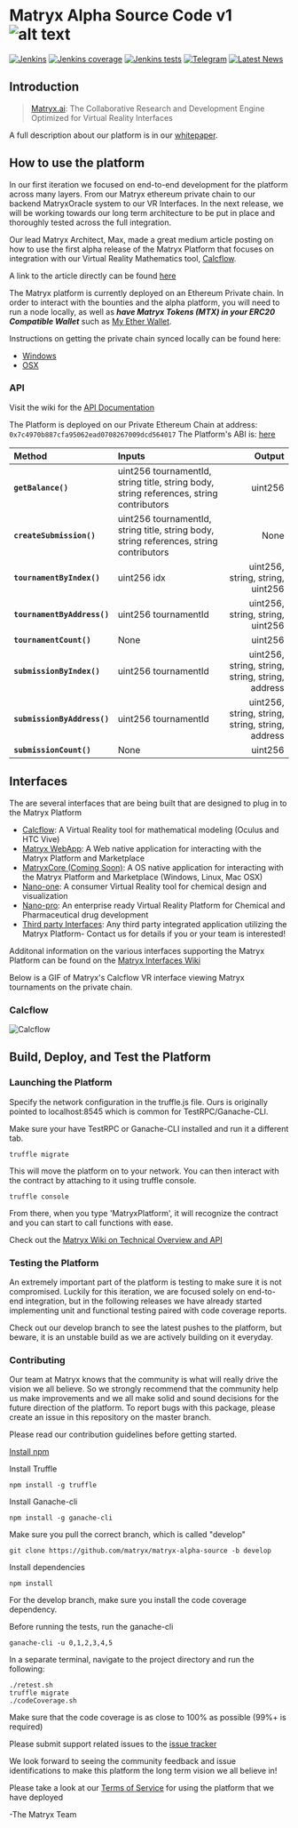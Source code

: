 # Matryx Alpha Source Code v1 ![alt text](https://matryx.ai/static/img/Matryx_Black_Full_Logo.png "Matryx Logo")
[![Jenkins](https://img.shields.io/jenkins/s/https/jenkins.qa.ubuntu.com/view/Precise/view/All%20Precise/job/precise-desktop-amd64_default.svg)](http://jenkins.matryx.ai/matryx-alpha-source/build-status)
[![Jenkins coverage](https://img.shields.io/badge/coverage-Coming%20Soon-brightgreen.svg)](http://jenkins.matryx.ai/matryx-alpha-source/code-coverage)
[![Jenkins tests](https://img.shields.io/badge/tests-Coming%20Soon-brightgreen.svg)](http://jenkins.matryx.ai/matryx-alpha-source/tests)
[![Telegram](https://img.shields.io/badge/chat-Telegram-blue.svg)](https://t.me/matryxai)
[![Latest News](https://img.shields.io/badge/Blog-Medium-yellowgreen.svg)](https://blog.matryx.ai/)


## Introduction

> [Matryx.ai](https://www.matryx.ai): 
The Collaborative Research and Development Engine Optimized for Virtual Reality Interfaces

A full description about our platform is in our [whitepaper](https://matryx.ai/matryx-whitepaper.pdf).

## How to use the platform
In our first iteration we focused on end-to-end development for the platform across many layers. From our Matryx ethereum private chain to our backend MatryxOracle system to our VR Interfaces. 
In the next release, we will be working towards our long term architecture to be put in place and thoroughly tested across the full integration. 

Our lead Matryx Architect, Max, made a great medium article posting on how to use the first alpha release of the Matryx Platform that focuses on integration with our Virtual Reality Mathematics tool, [Calcflow](http://calcflow.io/).

A link to the article directly can be found [here](https://blog.matryx.ai/matryx-alpha-a-how-to-guide-b6b5b9ffcca4)

The Matryx platform is currently deployed on an Ethereum Private chain. In order to interact with the bounties and the alpha platform, you will need to run a node locally, as well as **_have Matryx Tokens (MTX) in your ERC20 Compatible Wallet_** such as [My Ether Wallet](https://www.myetherwallet.com/).
 
 Instructions on getting the private chain synced locally can be found here:
 * [Windows](https://github.com/matryx/matryx-alpha-source/wiki/Running-the-Matryx-Ethereum-Private-Chain-%5BWindows%5D) 
 * [OSX](https://github.com/matryx/matryx-alpha-source/wiki/Running-the-Matryx-Ethereum-Private-Chain-%5BOSX%5D)
 
### API

Visit the wiki for the [API Documentation](https://github.com/matryx/matryx-alpha-source/wiki/Platform-Technical-Overview-and-API#api)

The Platform is deployed on our Private Ethereum Chain at address: `0x7c4970b887cfa95062ead0708267009dcd564017`
The Platform's ABI is: [here](https://github.com/matryx/matryx-alpha-source/blob/master/platformAbi.txt)

| Method    | Inputs | Output | 
|:----------|:-------------| ---: |
| **`getBalance()`** | uint256 tournamentId, string title, string body, string references, string contributors | uint256 |
| **`createSubmission()`** | uint256 tournamentId, string title, string body, string references, string contributors | None |
| **`tournamentByIndex()`** | uint256 idx | uint256, string, string, uint256 |
| **`tournamentByAddress()`** | uint256 tournamentId | uint256, string, string, uint256 |
| **`tournamentCount()`** | None | uint256 |
| **`submissionByIndex()`** | uint256 tournamentId | uint256, string, string, string, string, address |
| **`submissionByAddress()`** | uint256 tournamentId | uint256, string, string, string, string, address |
| **`submissionCount()`** | None | uint256 |


## Interfaces
The are several interfaces that are being built that are designed to plug in to the Matryx Platform 
* [Calcflow](http://calcflow.io): A Virtual Reality tool for mathematical modeling (Oculus and HTC Vive)
* [Matryx WebApp](http://alpha.matryx.ai): A Web native application for interacting with the Matryx Platform and Marketplace
* [MatryxCore (Coming Soon)](http://matryx.ai): A OS native application for interacting with the Matryx Platform and Marketplace (Windows, Linux, Mac OSX)
* [Nano-one](http://store.steampowered.com/app/493430/nanoone/): A consumer Virtual Reality tool for chemical design and visualization
* [Nano-pro](http://nanome.ai): An enterprise ready Virtual Reality Platform for Chemical and Pharmaceutical drug development
* [Third party Interfaces](www.nanome.ai/TODO): Any third party integrated application utilizing the Matryx Platform- Contact us for details if you or your team is interested! 

Additonal information on the various interfaces supporting the Matryx Platform can be found on the [Matryx Interfaces Wiki](https://github.com/matryx/matryx-alpha-source/wiki/Matryx-Interfaces)


Below is a GIF of Matryx's Calcflow VR interface viewing Matryx tournaments on the private chain.
### Calcflow
![Calcflow](https://github.com/matryx/matryx-alpha-source/blob/master/assets/Calcflow_mtx.gif)


## Build, Deploy, and Test the Platform

### Launching the Platform
Specify the network configuration in the truffle.js file. Ours is originally pointed to localhost:8545 which is common for TestRPC/Ganache-CLI.

Make sure your have TestRPC or Ganache-CLI installed and run it a different tab.

```
truffle migrate
```

This will move the platform on to your network. You can then interact with the contract by attaching to it using truffle console.
```
truffle console
```

From there, when you type 'MatryxPlatform', it will recognize the contract and you can start to call functions with ease.

Check out the [Matryx Wiki on Technical Overview and API](https://github.com/matryx/matryx-alpha-source/wiki/Platform-Technical-Overview-and-API)

### Testing the Platform
An extremely important part of the platform is testing to make sure it is not compromised. Luckily for this iteration, we are focused solely on end-to-end integration, but in the following releases we have already started implementing unit and functional testing paired with code coverage reports.

Check out our develop branch to see the latest pushes to the platform, but beware, it is an unstable build as we are actively building on it everyday.

### Contributing
Our team at Matryx knows that the community is what will really drive the vision we all believe. So we strongly recommend that the community help us make improvements and we all make solid and sound decisions for the future direction of the platform. To report bugs with this package, please create an issue in this repository on the master branch.

Please read our contribution guidelines before getting started.

[Install npm](https://www.npmjs.com/get-npm?utm_source=house&utm_medium=homepage&utm_campaign=free%20orgs&utm_term=Install%20npm)


Install Truffle
```
npm install -g truffle
```

Install Ganache-cli
```
npm install -g ganache-cli
```

Make sure you pull the correct branch, which is called "develop"
```
git clone https://github.com/matryx/matryx-alpha-source -b develop
```

Install dependencies
```
npm install
```

For the develop branch, make sure you install the code coverage dependency.

Before running the tests, run the ganache-cli
```
ganache-cli -u 0,1,2,3,4,5
```

In a separate terminal, navigate to the project directory and run the following:
```
./retest.sh
truffle migrate
./codeCoverage.sh
```

Make sure that the code coverage is as close to 100% as possible (99%+ is required)

Please submit support related issues to the [issue tracker](https://github.com/matryx/matryx-alpha-source/issues)

We look forward to seeing the community feedback and issue identifications to make this platform the long term vision we all believe in!

Please take a look at our [Terms of Service](https://github.com/matryx/matryx-alpha-source/blob/master/TOS.txt) for using the platform that we have deployed

-The Matryx Team
